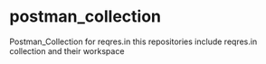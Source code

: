 # postman_collection
Postman_Collection for reqres.in
this repositories include reqres.in collection and their workspace
